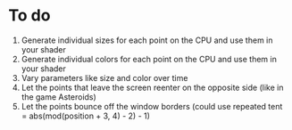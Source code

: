 # To do
1. Generate individual sizes for each point on the CPU and use them in your shader
1. Generate individual colors for each point on the CPU and use them in your shader
1. Vary parameters like size and color over time
1. Let the points that leave the screen reenter on the opposite side (like in the game Asteroids)
1. Let the points bounce off the window borders (could use repeated tent = abs(mod(position + 3, 4) - 2) - 1)